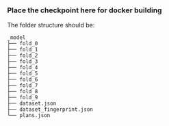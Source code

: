 ### Place the checkpoint here for docker building

The folder structure should be:

```
_model
├── fold_0
├── fold_1
├── fold_2
├── fold_3
├── fold_4
├── fold_5
├── fold_6
├── fold_7
├── fold_8
├── fold_9
├── dataset.json
├── dataset_fingerprint.json
└── plans.json
```
